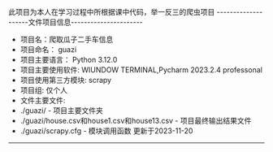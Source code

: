 此项目为本人在学习过程中所根据课中代码，举一反三的爬虫项目
--------------------文件项目信息----------------------
- 项目名：爬取瓜子二手车信息
- 项目命名： guazi
- 项目主要语言： Python 3.12.0
- 项目主要使用软件: WIUNDOW TERMINAL,Pycharm 2023.2.4 professonal
- 项目使用第三方模块: scrapy
- 项目组: 仅个人
- 文件主要文件:
- ./guazi/ - 项目主要文件夹
- ./guazi/house.csv和house1.csv和house13.csv - 项目最终输出结果文件
- ./guazi/scrapy.cfg - 模块调用函数
更新于2023-11-20
------------------------------------------------------

